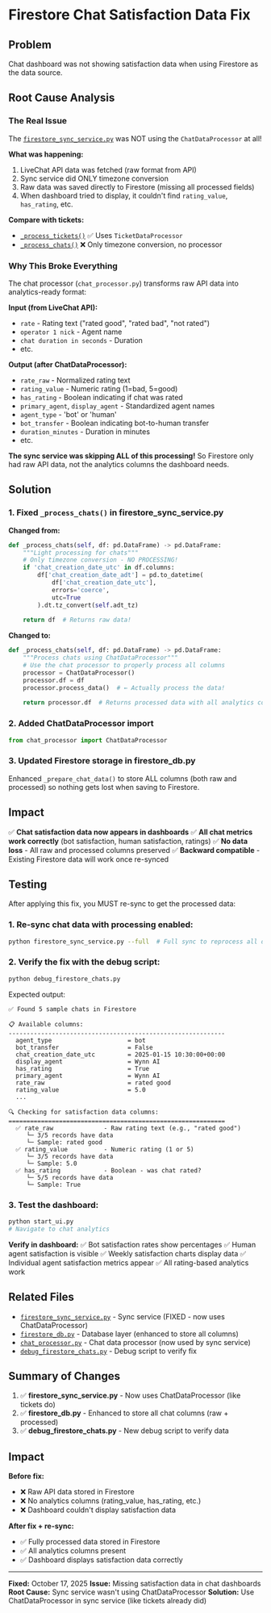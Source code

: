 # Firestore Chat Satisfaction Data Fix

## Problem
Chat dashboard was not showing satisfaction data when using Firestore as the data source.

## Root Cause Analysis

### The Real Issue
The [`firestore_sync_service.py`](firestore_sync_service.py:241-251) was NOT using the `ChatDataProcessor` at all!

**What was happening:**
1. LiveChat API data was fetched (raw format from API)
2. Sync service did ONLY timezone conversion
3. Raw data was saved directly to Firestore (missing all processed fields)
4. When dashboard tried to display, it couldn't find `rating_value`, `has_rating`, etc.

**Compare with tickets:**
- [`_process_tickets()`](firestore_sync_service.py:201-239) ✅ Uses `TicketDataProcessor`
- [`_process_chats()`](firestore_sync_service.py:241-251) ❌ Only timezone conversion, no processor

### Why This Broke Everything
The chat processor (`chat_processor.py`) transforms raw API data into analytics-ready format:

**Input (from LiveChat API):**
- `rate` - Rating text ("rated good", "rated bad", "not rated")
- `operator 1 nick` - Agent name
- `chat duration in seconds` - Duration
- etc.

**Output (after ChatDataProcessor):**
- `rate_raw` - Normalized rating text
- `rating_value` - Numeric rating (1=bad, 5=good)
- `has_rating` - Boolean indicating if chat was rated
- `primary_agent`, `display_agent` - Standardized agent names
- `agent_type` - 'bot' or 'human'
- `bot_transfer` - Boolean indicating bot-to-human transfer
- `duration_minutes` - Duration in minutes
- etc.

**The sync service was skipping ALL of this processing!** So Firestore only had raw API data, not the analytics columns the dashboard needs.

## Solution

### 1. Fixed `_process_chats()` in firestore_sync_service.py
**Changed from:**
```python
def _process_chats(self, df: pd.DataFrame) -> pd.DataFrame:
    """Light processing for chats"""
    # Only timezone conversion - NO PROCESSING!
    if 'chat_creation_date_utc' in df.columns:
        df['chat_creation_date_adt'] = pd.to_datetime(
            df['chat_creation_date_utc'],
            errors='coerce',
            utc=True
        ).dt.tz_convert(self.adt_tz)
    
    return df  # Returns raw data!
```

**Changed to:**
```python
def _process_chats(self, df: pd.DataFrame) -> pd.DataFrame:
    """Process chats using ChatDataProcessor"""
    # Use the chat processor to properly process all columns
    processor = ChatDataProcessor()
    processor.df = df
    processor.process_data()  # ← Actually process the data!
    
    return processor.df  # Returns processed data with all analytics columns
```

### 2. Added ChatDataProcessor import
```python
from chat_processor import ChatDataProcessor
```

### 3. Updated Firestore storage in firestore_db.py
Enhanced `_prepare_chat_data()` to store ALL columns (both raw and processed) so nothing gets lost when saving to Firestore.

## Impact

✅ **Chat satisfaction data now appears in dashboards**
✅ **All chat metrics work correctly** (bot satisfaction, human satisfaction, ratings)
✅ **No data loss** - All raw and processed columns preserved
✅ **Backward compatible** - Existing Firestore data will work once re-synced

## Testing

After applying this fix, you MUST re-sync to get the processed data:

### 1. Re-sync chat data with processing enabled:
```bash
python firestore_sync_service.py --full  # Full sync to reprocess all data
```

### 2. Verify the fix with the debug script:
```bash
python debug_firestore_chats.py
```

Expected output:
```
✅ Found 5 sample chats in Firestore

📋 Available columns:
------------------------------------------------------------
  agent_type                     = bot
  bot_transfer                   = False
  chat_creation_date_utc         = 2025-01-15 10:30:00+00:00
  display_agent                  = Wynn AI
  has_rating                     = True
  primary_agent                  = Wynn AI
  rate_raw                       = rated good
  rating_value                   = 5.0
  ...

🔍 Checking for satisfaction data columns:
============================================================
  ✅ rate_raw              - Raw rating text (e.g., "rated good")
     └─ 3/5 records have data
     └─ Sample: rated good
  ✅ rating_value          - Numeric rating (1 or 5)
     └─ 3/5 records have data
     └─ Sample: 5.0
  ✅ has_rating            - Boolean - was chat rated?
     └─ 5/5 records have data
     └─ Sample: True
```

### 3. Test the dashboard:
```bash
python start_ui.py
# Navigate to chat analytics
```

**Verify in dashboard:**
✅ Bot satisfaction rates show percentages
✅ Human agent satisfaction is visible
✅ Weekly satisfaction charts display data
✅ Individual agent satisfaction metrics appear
✅ All rating-based analytics work

## Related Files

- [`firestore_sync_service.py`](firestore_sync_service.py:241-249) - Sync service (FIXED - now uses ChatDataProcessor)
- [`firestore_db.py`](firestore_db.py:437-503) - Database layer (enhanced to store all columns)
- [`chat_processor.py`](chat_processor.py:95-230) - Chat data processor (now used by sync service)
- [`debug_firestore_chats.py`](debug_firestore_chats.py) - Debug script to verify fix

## Summary of Changes

1. ✅ **firestore_sync_service.py** - Now uses ChatDataProcessor (like tickets do)
2. ✅ **firestore_db.py** - Enhanced to store all chat columns (raw + processed)
3. ✅ **debug_firestore_chats.py** - New debug script to verify data

## Impact

**Before fix:**
- ❌ Raw API data stored in Firestore
- ❌ No analytics columns (rating_value, has_rating, etc.)
- ❌ Dashboard couldn't display satisfaction data

**After fix + re-sync:**
- ✅ Fully processed data stored in Firestore
- ✅ All analytics columns present
- ✅ Dashboard displays satisfaction data correctly

---

**Fixed:** October 17, 2025
**Issue:** Missing satisfaction data in chat dashboards
**Root Cause:** Sync service wasn't using ChatDataProcessor
**Solution:** Use ChatDataProcessor in sync service (like tickets already did)